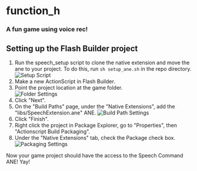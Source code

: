 # function_h
### A fun game using voice rec!

## Setting up the Flash Builder project

1. Run the speech_setup script to clone the native extension and move
   the ane to your project. To do this, run ```sh setup_ane.sh``` in the
   repo directory.  
   ![Setup Script](http://i.imgur.com/2bRus.jpg)
2. Make a new ActionScript in Flash Builder.
3. Point the project location at the game folder.  
   ![Folder Settings](http://i.imgur.com/y6PF6.jpg)
4. Click "Next".
5. On the "Build Paths" page, under the "Native Extensions", add the
   "libs/SpeechExtension.ane" ANE.
   ![Build Path Settings](http://i.imgur.com/9W5Rv.jpg)
6. Click "Finish".
7. Right click the project in Package Explorer, go to "Properties", then
   "Actionscript Build Packaging".
8. Under the "Native Extensions" tab, check the Package check box.
   ![Packaging Settings](http://i.imgur.com/kzZXH.jpg)

Now your game project should have the access to the Speech Command ANE!
Yay!
